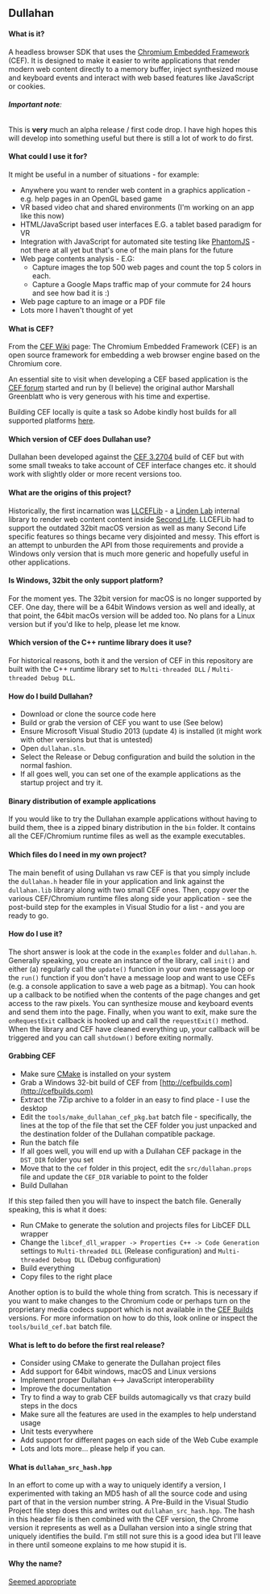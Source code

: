 ## Dullahan

#### What is it?

A headless browser SDK that uses the [Chromium Embedded Framework](https://en.wikipedia.org/wiki/Chromium_Embedded_Framework) (CEF). It is designed to make it easier to write applications that render modern web content directly to a memory buffer, inject synthesized mouse and keyboard events and interact with web based features like JavaScript or cookies.

###### **Important note**: 
This is __very__ much an alpha release / first code drop. I have high hopes this will develop into something useful but there is still a lot of work to do first.

#### What could I use it for?

It might be useful in a number of situations - for example:
* Anywhere you want to render web content in a graphics application - e.g. help pages in an OpenGL based game
* VR based video chat and shared environments (I'm working on an app like this now)
* HTML/JavaScript based user interfaces E.G. a tablet based paradigm for VR
* Integration with JavaScript for automated site testing like [PhantomJS](http://phantomjs.org/) - not there at all yet but that's one of the main plans for the future
* Web page contents analysis - E.G:
  * Capture images the top 500 web pages and count the top 5 colors in each.
  * Capture a Google Maps traffic map of your commute for 24 hours and see how bad it is :)
* Web page capture to an image or a PDF file
* Lots more I haven't thought of yet

#### What is CEF?

From the [CEF Wiki](https://en.wikipedia.org/wiki/Chromium_Embedded_Framework) page: The Chromium Embedded Framework (CEF) is an open source framework for embedding a web browser engine based on the Chromium core. 

An essential site to visit when developing a CEF based application is the [CEF forum](http://magpcss.org/ceforum/) started and run by (I believe) the original author Marshall Greenblatt who is very generous with his time and expertise.

Building CEF locally is quite a task so Adobe kindly host builds for all supported platforms [here](http://cefbuilds.com).

#### Which version of CEF does Dullahan use?

Dullahan been developed against the [CEF 3.2704](https://cefbuilds.com) build of CEF but with some small tweaks to take account of CEF interface changes etc. it should work with slightly older or more recent versions too.

#### What are the origins of this project?

Historically, the first incarnation was [LLCEFLib](https://bitbucket.org/lindenlab/3p-llceflib) - a [Linden Lab](http://lindenlab.com) internal library to render web content content inside [Second Life](http://secondlife.com). LLCEFLib had to support the outdated 32bit macOS version as well as many Second Life specific features so things became very disjointed and messy. This effort is an attempt to unburden the API from those requirements and provide a Windows only version that is much more generic and hopefully useful in other applications.

#### Is Windows, 32bit the only support platform?

For the moment yes. The 32bit version for macOS is no longer supported by CEF. One day, there will be a 64bit Windows version as well and ideally, at that point, the 64bit macOs version will be added too. No plans for a Linux version but if you'd like to help, please let me know.

#### Which version of the C++ runtime library does it use?

For historical reasons, both it and the version of CEF in this repository are built with the C++ runtime library set to `Multi-threaded DLL` /  `Multi-threaded Debug DLL`. 

#### How do I build Dullahan?

* Download or clone the source code here
* Build or grab the version of CEF you want to use (See below)
* Ensure Microsoft Visual Studio 2013 (update 4) is installed (it might work with other versions but that is untested)
* Open `dullahan.sln`. 
* Select the Release or Debug configuration and build the solution in the normal fashion. 
* If all goes well, you can set one of the example applications as the startup project and try it.

#### Binary distribution of example applications

If you would like to try the Dullahan example applications without having to build them, thee is a zipped binary distribution in the `bin` folder. It contains all the CEF/Chromium runtime files as well as the example executables. 

#### Which files do I need in my own project?

The main benefit of using Dullahan vs raw CEF is that you simply include the `dullahan.h` header file in your application and link against the `dullahan.lib` library along with two small CEF ones. Then, copy over the various CEF/Chromium runtime files along side your application - see the post-build step for the examples in Visual Studio for a list - and you are ready to go.

#### How do I use it?

The short answer is look at the code in the `examples` folder and `dullahan.h`. Generally speaking, you create an instance of the library, call `init()` and either (a) regularly call the `update()` function in your own message loop or the `run()` function if you don't have a message loop and want to use CEFs (e.g. a console application to save a web page as a bitmap). You can hook up a callback to be notified when the contents of the page changes and get access to the raw pixels. You can synthesize mouse and keyboard events and send them into the page. Finally, when you want to exit, make sure the `onRequestExit` callback is hooked up and call the `requestExit()` method. When the library and CEF have cleaned everything up, your callback will be triggered and you can call `shutdown()` before exiting normally.

#### Grabbing CEF

*   Make sure [CMake](https://cmake.org/) is installed on your system
*   Grab a Windows 32-bit build of CEF from [http://cefbuilds.com](http://cefbuilds.com)
*   Extract the 7Zip archive to a folder in an easy to find place - I use the desktop
*   Edit the `tools/make_dullahan_cef_pkg.bat` batch file - specifically, the lines at the top of the file that set the CEF folder you just unpacked and the destination folder of the Dullahan compatible package.
* Run the batch file
* If all goes well, you will end up with a Dullahan CEF package in the `DST_DIR` folder you set
* Move that to the `cef` folder in this project, edit the `src/dullahan.props` file and update the `CEF_DIR` variable to point to the folder
* Build Dullahan

If this step failed then you will have to inspect the batch file. Generally speaking, this is what it does:

* Run CMake to generate the solution and projects files for LibCEF DLL wrapper
* Change the `libcef_dll_wrapper -> Properties C++ -> Code Generation` settings to `Multi-threaded DLL` (Release configuration) and `Multi-threaded Debug DLL` (Debug configuration) 
* Build everything
* Copy files to the right place

Another option is to build the whole thing from scratch. This is necessary if you want to make changes to the Chromium code or perhaps turn on the proprietary media codecs support which is not available in the [CEF Builds](http://cefbuilds.com) versions. For more information on how to do this, look online or inspect the `tools/build_cef.bat` batch file.

#### What is left to do before the first real release?

*   Consider using CMake to generate the Dullahan project files
*   Add support for 64bit windows, macOS and Linux versions
*   Implement proper Dullahan <--> JavaScript interoperability
*   Improve the documentation
*   Try to find a way to grab CEF builds automagically vs that crazy build steps in the docs
*   Make sure all the features are used in the examples to help understand usage
*   Unit tests everywhere
*   Add support for different pages on each side of the Web Cube example
*   Lots and lots more... please help if you can.

#### What is `dullahan_src_hash.hpp`

In an effort to come up with a way to uniquely identify a version, I experimented with taking an MD5 hash of all the source code and using part of that in the version number string. A Pre-Build in the Visual Studio Project file step does this and writes out `dullahan_src_hash.hpp`. The hash in this header file is then combined with the CEF version, the Chrome version it represents as well as a Dullahan version into a single string that uniquely identifies the build. I'm still not sure this is a good idea but I'll leave in there until someone explains to me how stupid it is.

#### Why the name?

[Seemed appropriate](https://www.google.com/search?q=dullahan)
